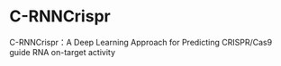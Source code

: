 # C-RNNCrispr
 C-RNNCrispr：A Deep Learning Approach for Predicting CRISPR/Cas9 guide RNA on-target activity
